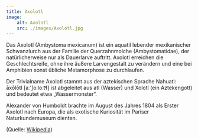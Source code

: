 ```yaml
---
title: Axolotl
image:
    alt: Axolotl
    src: ./images/Axolotl.jpg
---
```


Das Axolotl (Ambystoma mexicanum) ist ein aquatil lebender mexikanischer Schwanzlurch aus der Familie der Querzahnmolche (Ambystomatidae), der natürlicherweise nur als Dauerlarve auftritt. Axolotl erreichen die Geschlechtsreife, ohne ihre äußere Larvengestalt zu verändern und eine bei Amphibien sonst übliche Metamorphose zu durchlaufen. 

Der Trivialname Axolotl stammt aus der aztekischen Sprache Nahuatl: āxōlōtl [aː'ʃoːloːt͡ɬ] ist abgeleitet aus atl (Wasser) und Xolotl (ein Aztekengott) und bedeutet etwa „Wassermonster“. 

Alexander von Humboldt brachte im August des Jahres 1804 als Erster Axolotl nach Europa, die als exotische Kuriosität im Pariser Naturkundemuseum dienten. 

(Quelle: [Wikipedia](https://de.wikipedia.org/wiki/Axolotl))
